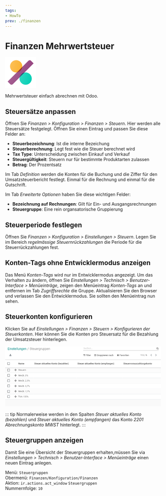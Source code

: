```yaml
---
tags:
- HowTo
prev: ./finanzen
---
```

# Finanzen Mehrwertsteuer
![icons_odoo_account_accountant](assets/icons_odoo_account_accountant.png)

Mehrwertsteuer einfach abrechnen mit Odoo.

## Steuersätze anpassen

Öffnen Sie *Finanzen > Konfiguration > Finanzen > Steuern*. Hier werden alle Steuersätze festgelegt. Öffnen Sie einen Eintrag und passen Sie diese Felder an:

* **Steuerbezeichnung**: Ist die interne Bezeichung
* **Steuerberechnung**: Legt fest wie die Steuer berechnet wird
* **Tax Type**: Unterscheidung zwischen Einkauf und Verkauf
* **Steuergültigkeit**: Steuern nur für bestimmte Produktarten zulassen
* **Betrag**: Der Prozentsatz

Im Tab *Definition* werden die Konten für die Buchung und die Ziffer für den Umsatzsteuerbericht festlegt. Einmal für die Rechnung und einmal für die Gutschrift.

Im Tab *Erweiterte Optionen* haben Sie diese wichtigen Felder:

* **Bezeichnung auf Rechnungen**: Gilt für Ein- und Ausgangsrechnungen
* **Steuergruppe**: Eine rein organsatorische Gruppierung

## Steuerperiode festlegen

Öffnen Sie *Finanzen > Konfiguration > Einstellungen > Steuern*. Legen Sie im Bereich *regelmässige Steuernrückzahlungen* die Periode für die Steuerrückzahlungen fest.

## Konten-Tags ohne Entwicklermodus anzeigen

Das Menü *Konten-Tags* wird nur im Entwicklermodus angezeigt. Um das Verhalten zu ändern, öffnen Sie *Einstellungen > Technisch > Benutzer-Interface > Menüeinträge*, zeigen den Menüeintrag *Konten-Tags* an und entfernen im Tab *Zugriffsrechte* die Gruppe. Aktualisieren Sie den Browser und verlassen Sie den Entwicklermodus. Sie sollten den Menüeintrag nun sehen.

## Steuerkonten konfigurieren

Klicken Sie auf *Einstellungen > Finanzen > Steuern > Konfigurieren der Steuerkonten*. Hier können Sie die Konten pro Steuersatz für die Bezahlung der Umsatzsteuer hinterlegen.

![](assets/Finanzen%20Mehrwertsteuer%20Steuerkonten%20konfigurieren.png)

::: tip
Normalerweise werden in den Spalten *Steuer aktuelles Konto (bezahlen)* und *Steuer aktuelles Konto (empfangen)* das Konto *2201 Abrechnungskonto MWST* hinterlegt.
:::

## Steuergruppen anzeigen

Damit Sie eine Übersicht der Steuergruppen erhalten,müssen Sie via *Einstellungen > Technisch > Benutzer-Interface > Menüeinträge* einen neuen Eintrag anlegen.

Menü: `Steuergruppen`\
Obermenü: `Finanzen/Konfiguration/Finanzen`\
Aktion: `ir.actions.act_window` `Steuergruppen`\
Nummernfolge: `10`